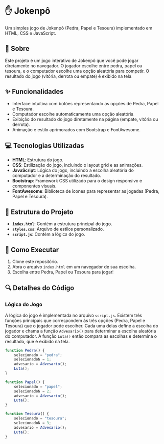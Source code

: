 # ✋ Jokenpô

Um simples jogo de Jokenpô (Pedra, Papel e Tesoura) implementado em HTML, CSS e JavaScript.

## 📖 Sobre

Este projeto é um jogo interativo de Jokenpô que você pode jogar diretamente no navegador. O jogador escolhe entre pedra, papel ou tesoura, e o computador escolhe uma opção aleatória para competir. O resultado do jogo (vitória, derrota ou empate) é exibido na tela.

## ✨ Funcionalidades

- Interface intuitiva com botões representando as opções de Pedra, Papel e Tesoura.
- Computador escolhe automaticamente uma opção aleatória.
- Exibição do resultado do jogo diretamente na página (empate, vitória ou derrota).
- Animação e estilo aprimorados com Bootstrap e FontAwesome.

## 💻 Tecnologias Utilizadas

- **HTML**: Estrutura do jogo.
- **CSS**: Estilização do jogo, incluindo o layout grid e as animações.
- **JavaScript**: Lógica do jogo, incluindo a escolha aleatória do computador e a determinação do resultado.
- **Bootstrap**: Framework CSS utilizado para o design responsivo e componentes visuais.
- **FontAwesome**: Biblioteca de ícones para representar as jogadas (Pedra, Papel e Tesoura).

## 📂 Estrutura do Projeto

- **`index.html`**: Contém a estrutura principal do jogo.
- **`styles.css`**: Arquivo de estilos personalizado.
- **`script.js`**: Contém a lógica do jogo.

## 🚀 Como Executar

1. Clone este repositório.
2. Abra o arquivo `index.html` em um navegador de sua escolha.
3. Escolha entre Pedra, Papel ou Tesoura para jogar!

## 🔍 Detalhes do Código

### Lógica do Jogo

A lógica do jogo é implementada no arquivo `script.js`. Existem três funções principais que correspondem às três opções (Pedra, Papel e Tesoura) que o jogador pode escolher. Cada uma delas define a escolha do jogador e chama a função `Advesario()` para determinar a escolha aleatória do computador. A função `Luta()` então compara as escolhas e determina o resultado, que é exibido na tela.

```javascript
function Pedra() {
    selecionado = "pedra";
    selecionadoN = 1;
    advesario = Advesario();
    Luta();
}

function Papel() {
    selecionado = "papel";
    selecionadoN = 2;
    advesario = Advesario();
    Luta();
}

function Tesoura() {
    selecionado = "tesoura";
    selecionadoN = 3;
    advesario = Advesario();
    Luta();
}
